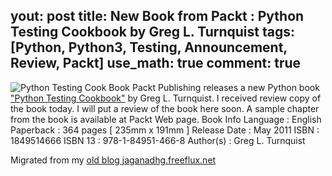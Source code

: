 yout: post
title: New Book from Packt : Python Testing Cookbook by Greg L. Turnquist
tags: [Python, Python3, Testing, Announcement, Review, Packt]
use_math: true
comment: true
---
![Python Testing Cook Book](http://www.packtpub.com/python-testing-cookbook/book) Packt Publishing releases a new Python book ["Python Testing Cookbook"](http://www.packtpub.com/python-testing-cookbook/book) by Greg L. Turnquist. I received review copy of the book today. I will put a review of the book here soon. A sample chapter from the book is available at Packt Web page.
Book Info
Language : English
Paperback : 364 pages [ 235mm x 191mm ]
Release Date : May 2011
ISBN : 1849514666
ISBN 13 : 978-1-84951-466-8
Author(s) : Greg L. Turnquist


Migrated from my [old blog jaganadhg.freeflux.net](https://web.archive.org/web/20160323193721/http://jaganadhg.freeflux.net/blog)
